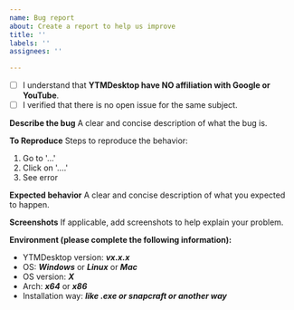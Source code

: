 ```yaml
---
name: Bug report
about: Create a report to help us improve
title: ''
labels: ''
assignees: ''

---
```


- [ ] I understand that **YTMDesktop have NO affiliation with Google or YouTube**.
- [ ] I verified that there is no open issue for the same subject.

**Describe the bug**
A clear and concise description of what the bug is.

**To Reproduce**
Steps to reproduce the behavior:
1. Go to '...'
2. Click on '....'
3. See error

**Expected behavior**
A clear and concise description of what you expected to happen.

**Screenshots**
If applicable, add screenshots to help explain your problem.

**Environment (please complete the following information):**
 * YTMDesktop version: ***vx.x.x***
 * OS: ***Windows*** or ***Linux*** or ***Mac***
 * OS version: ***X***
 * Arch: ***x64*** or ***x86***
* Installation way: ***like .exe or snapcraft or another way***
